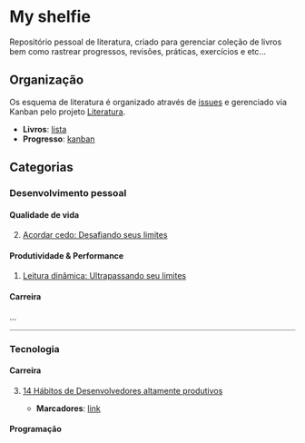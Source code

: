 # My shelfie

Repositório pessoal de literatura, criado para gerenciar coleção de livros bem como rastrear progressos, revisões, práticas, exercícios e etc...

## Organização

Os esquema de literatura é organizado através de [issues](https://github.com/chen-zhenn/my-shelfie/issues) e gerenciado via Kanban pelo projeto [Literatura](https://github.com/users/chen-zhenn/projects/5).

* __Livros__: [lista](https://github.com/chen-zhenn/my-shelfie/issues)
* __Progresso__: [kanban](https://github.com/users/chen-zhenn/projects/5)
## Categorias

### Desenvolvimento pessoal

#### Qualidade de vida

2. [Acordar cedo: Desafiando seus limites](https://github.com/chen-zhenn/my-shelfie/issues/2)

#### Produtividade & Performance

1. [Leitura dinâmica: Ultrapassando seu limites](https://github.com/chen-zhenn/my-shelfie/issues/1)

#### Carreira

...

<div style="width:100%;height:1px;background-color:gray;">&nbsp;</div>

### Tecnologia

#### Carreira

3. [14 Hábitos de Desenvolvedores altamente produtivos](https://github.com/chen-zhenn/my-shelfie/issues/3)

    * __Marcadores__: [link](marks/book%233) 

#### Programação



  
